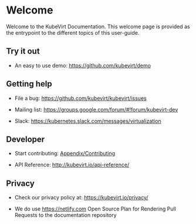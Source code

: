 
# Welcome

Welcome to the KubeVirt Documentation. This welcome page is provided as
the entrypoint to the different topics of this user-guide.

## Try it out

-   An easy to use demo: <https://github.com/kubevirt/demo>

## Getting help

-   File a bug: <https://github.com/kubevirt/kubevirt/issues>

-   Mailing list: <https://groups.google.com/forum/#!forum/kubevirt-dev>

-   Slack: <https://kubernetes.slack.com/messages/virtualization>

## Developer

-   Start contributing: [Appendix/Contributing](appendix/contributing.md)

-   API Reference: <http://kubevirt.io/api-reference/>

## Privacy

-   Check our privacy policy at: <https://kubevirt.io/privacy/>

-   We do use <https://netlify.com> Open Source Plan for Rendering Pull
    Requests to the documentation repository
